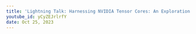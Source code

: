 ```yaml
---
title: 'Lightning Talk: Harnessing NVIDIA Tensor Cores: An Exploration of CUTLASS & OpenAI Triton - Matthew Nicely US, NVIDIA'
youtube_id: yCyZEJrlrfY
date: Oct 25, 2023
---
```


